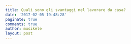 ```yaml
---
title: Quali sono gli svantaggi nel lavorare da casa?
date: '2017-02-05 19:48:28'
paginate: true
comments: true
author: musikele
layout: post
---
```

